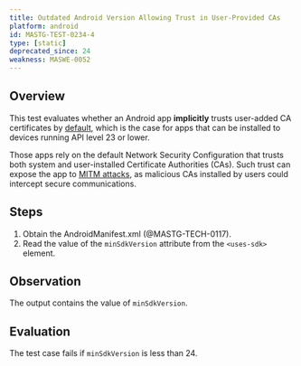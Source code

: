 ```yaml
---
title: Outdated Android Version Allowing Trust in User-Provided CAs
platform: android
id: MASTG-TEST-0234-4
type: [static]
deprecated_since: 24
weakness: MASWE-0052
---
```


## Overview

This test evaluates whether an Android app **implicitly** trusts user-added CA certificates by [default](https://developer.android.com/privacy-and-security/security-config#CustomTrust), which is the case for apps that can be installed to devices running API level 23 or lower.

Those apps rely on the default Network Security Configuration that trusts both system and user-installed Certificate Authorities (CAs). Such trust can expose the app to [MITM attacks](../../../Document/0x04f-Testing-Network-Communication.md#intercepting-network-traffic-through-mitm), as malicious CAs installed by users could intercept secure communications.

## Steps

1. Obtain the AndroidManifest.xml (@MASTG-TECH-0117).
2. Read the value of the `minSdkVersion` attribute from the `<uses-sdk>` element.

## Observation

The output contains the value of `minSdkVersion`.

## Evaluation

The test case fails if `minSdkVersion` is less than 24.
